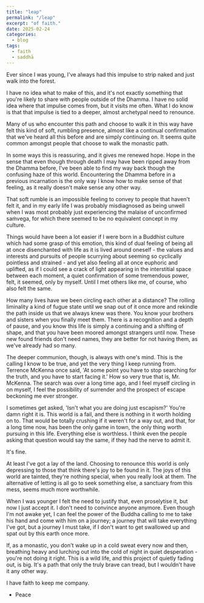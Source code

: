 ```yaml
---
title: "leap"
permalink: "/leap" 
excerpt: "of faith."
date: 2025-02-24
categories:
  - blog 
tags: 
  - faith
  - saddhā
--- 
```


Ever since I was young, I've always had this impulse to strip naked and just walk into the forest. 

I have no idea what to make of this, and it's not exactly something that you're likely to share with people outside of the Dhamma. I have no solid idea where that impulse comes from, but it visits me often. What I do know is that that impulse is tied to a deeper, almost archetypal need to renounce.

Many of us who encounter this path and choose to walk it in this way have felt this kind of soft, rumbling presence, almost like a continual confirmation that we've heard all this before and are simply continuing on. It seems quite common amongst people that choose to walk the monastic path. 

In some ways this is reassuring, and it gives me renewed hope. Hope in the sense that even though through death I may have been ripped away from the Dhamma before, I've been able to find my way back though the confusing haze of this world. Encountering the Dhamma before in a previous incarnation is the only way I know how to make sense of that feeling, as it really doesn't make sense any other way. 

That soft rumble is an impossible feeling to convey to people that haven't felt it, and in my early life I was probably misdiagnosed as being unwell when I was most probably just experiencing the malaise of unconfirmed saṁvega, for which there seemed to be no equivalent concept in my culture. 

Things would have been a lot easier if I were born in a Buddhist culture which had some grasp of this emotion, this kind of dual feeling of being all at once disenchanted with life as it is lived around oneself - the values and interests and pursuits of people scurrying about seeming so cyclically pointless and strained - and yet also feeling all at once euphoric and uplifted, as if I could see a crack of light appearing in the interstitial space between each moment, a quiet confirmation of some tremendous power, felt, it seemed, only by myself. Until I met others like me, of course, who also felt the same. 

How many lives have we been circling each other at a distance? The rolling liminality a kind of fugue state until we snap out of it once more and rekindle the path inside us that we always knew was there. You know your brothers and sisters when you finally meet them. There is a recognition and a depth of pause, and you know this life is simply a continuing and a shifting of shape, and that you have been moored amongst strangers until now. These new found friends don't need names, they are better for not having them, as we've already had so many. 

The deeper communion, though, is always with one's mind. This is the calling I know to be true, and yet the very thing I keep running from. Terrence McKenna once said, 'At some point you have to stop searching for the truth, and you have to start facing it.' How so very true that is, Mr. McKenna. The search was over a long time ago, and I feel myself circling in on myself, I feel the possibility of surrender and the prospect of escape beckoning me ever stronger.

I sometimes get asked, 'Isn't what you are doing just escapism?' You're damn right it is. This world is a fail, and there is nothing in it worth holding on to. That would be totally crushing if it weren't for a way out, and that, for a long time now, has been the only game in town, the only thing worth pursuing in this life. Everything else is worthless. I think even the people asking that question would say the same, if they had the nerve to admit it. 

It's fine. 

At least I've got a lay of the land. Choosing to renounce this world is only depressing to those that think there's joy to be found in it. The joys of this world are tainted, they're nothing special, when you really look at them. The alternative of letting is all go to seek something else, a sanctuary from this mess, seems much more worthwhile. 

When I was younger I felt the need to justify that, even proselytise it, but now I just accept it. I don't need to convince anyone anymore. Even though I'm not awake yet, I can feel the power of the Buddha calling to me to take his hand and come with him on a journey; a journey that will take everything I've got, but a journey I must take, if I don't want to get swallowed up and spat out by this earth once more. 

If, as a monastic, you don't wake up in a cold sweat every now and then, breathing heavy and lurching out into the cold of night in quiet desperation - you're not doing it right. This is a wild life, and this project of quietly fading out, is big. It's a path that only the truly brave can tread, but I wouldn't have it any other way.

I have faith to keep me company.  

- Peace  
